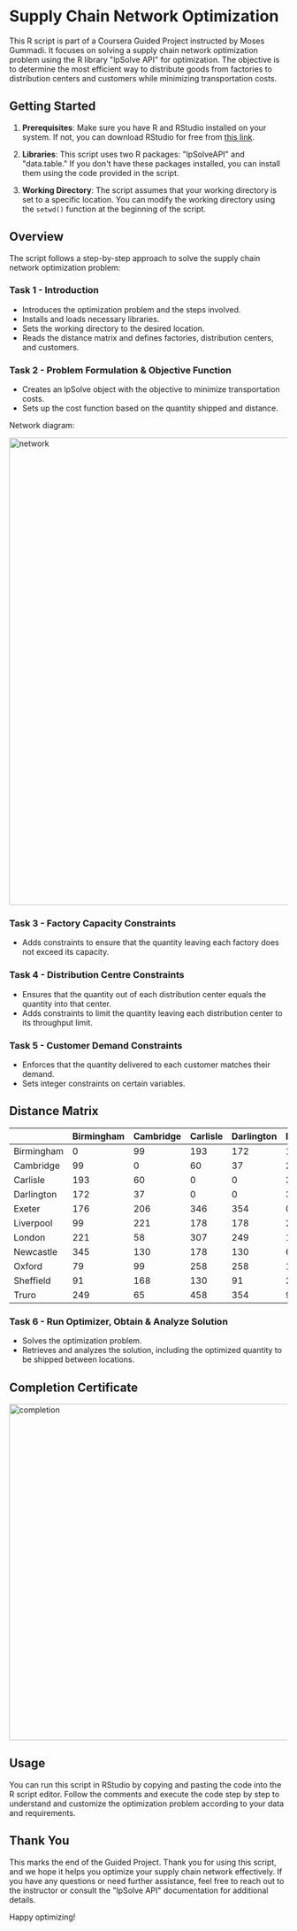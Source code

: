 # Supply Chain Network Optimization

This R script is part of a Coursera Guided Project instructed by Moses Gummadi. It focuses on solving a supply chain network optimization problem using the R library "lpSolve API" for optimization. The objective is to determine the most efficient way to distribute goods from factories to distribution centers and customers while minimizing transportation costs.

## Getting Started

1. **Prerequisites**: Make sure you have R and RStudio installed on your system. If not, you can download RStudio for free from [this link](https://rstudio.com/products/rstudio/).

2. **Libraries**: This script uses two R packages: "lpSolveAPI" and "data.table." If you don't have these packages installed, you can install them using the code provided in the script.

3. **Working Directory**: The script assumes that your working directory is set to a specific location. You can modify the working directory using the `setwd()` function at the beginning of the script.

## Overview

The script follows a step-by-step approach to solve the supply chain network optimization problem:

### Task 1 - Introduction
- Introduces the optimization problem and the steps involved.
- Installs and loads necessary libraries.
- Sets the working directory to the desired location.
- Reads the distance matrix and defines factories, distribution centers, and customers.

### Task 2 - Problem Formulation & Objective Function
- Creates an lpSolve object with the objective to minimize transportation costs.
- Sets up the cost function based on the quantity shipped and distance.

Network diagram:

<img width="845" alt="network" src="https://github.com/arora-amit37/supply_chain_network_optimization/assets/50020662/a01ee4d5-7049-485b-b1e3-7bc555248fd3">

### Task 3 - Factory Capacity Constraints
- Adds constraints to ensure that the quantity leaving each factory does not exceed its capacity.

### Task 4 - Distribution Centre Constraints
- Ensures that the quantity out of each distribution center equals the quantity into that center.
- Adds constraints to limit the quantity leaving each distribution center to its throughput limit.

### Task 5 - Customer Demand Constraints
- Enforces that the quantity delivered to each customer matches their demand.
- Sets integer constraints on certain variables.

## Distance Matrix

|           | Birmingham | Cambridge | Carlisle | Darlington | Exeter | Liverpool | London | Newcastle | Oxford | Sheffield | Truro |
|-----------|------------|-----------|----------|------------|--------|-----------|--------|-----------|--------|-----------|-------|
| Birmingham|      0     |     99    |   193    |    172     |  176   |    99     |  221   |    345    |   79   |    91     |  249  |
| Cambridge |     99     |     0     |    60    |     37     |  206   |   221     |   58   |    130    |   99   |   168     |   65  |
| Carlisle  |    193     |    60     |     0    |      0     |  346   |   178     |  307   |    178    |  258   |   130     |  458  |
| Darlington|    172     |    37     |     0    |      0     |  354   |   178     |  249   |    130    |  258   |    91     |  354  |
| Exeter    |    176     |   206     |   346    |    354     |    0   |   251     |  163   |     60    |  163   |   251     |   90  |
| Liverpool |     99     |   221     |   178    |    178     |  251   |    0      |  307   |    236    |  258   |   130     |  458  |
| London    |    221     |    58     |   307    |    249     |  163   |   307     |   0    |    236    |   56   |   168     |  284  |
| Newcastle |    345     |   130     |   178    |    130     |   60   |   236     |  236   |     0     |  258   |    91     |  249  |
| Oxford    |     79     |    99     |   258    |    258     |  163   |   258     |   56   |    258    |    0   |    79     |  168  |
| Sheffield |     91     |   168     |   130    |     91     |  251   |   130     |  168   |     91    |   79   |    0      |  206  |
| Truro     |    249     |    65     |   458    |    354     |   90   |   458     |  284   |    249    |  168   |   206     |    0  |


### Task 6 - Run Optimizer, Obtain & Analyze Solution
- Solves the optimization problem.
- Retrieves and analyzes the solution, including the optimized quantity to be shipped between locations.

## Completion Certificate

<img width="608" alt="completion" src="https://github.com/arora-amit37/supply_chain_network_optimization/assets/50020662/52e15884-36d8-4977-9667-321d033d0edb">

## Usage

You can run this script in RStudio by copying and pasting the code into the R script editor. Follow the comments and execute the code step by step to understand and customize the optimization problem according to your data and requirements.

## Thank You

This marks the end of the Guided Project. Thank you for using this script, and we hope it helps you optimize your supply chain network effectively. If you have any questions or need further assistance, feel free to reach out to the instructor or consult the "lpSolve API" documentation for additional details.

Happy optimizing!
